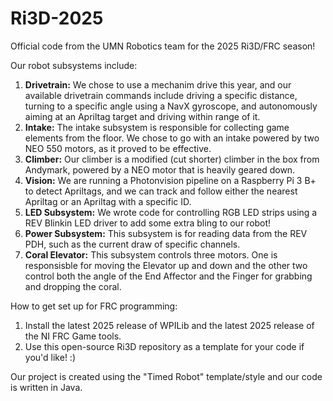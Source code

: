 # Ri3D-2025
Official code from the UMN Robotics team for the 2025 Ri3D/FRC season!
 
 Our robot subsystems include:
 1) **Drivetrain:**  We chose to use a mechanim drive this year, and our available drivetrain commands include driving a specific distance, turning to a specific angle using a NavX gyroscope, and autonomously aiming at an Apriltag target and driving within range of it.
 2) **Intake:** The intake subsystem is responsible for collecting game elements from the floor. We chose to go with an intake powered by two NEO 550 motors, as it proved to be effective.
 3) **Climber:** Our climber is a modified (cut shorter) climber in the box from Andymark, powered by a NEO motor that is heavily geared down.
 4) **Vision:** We are running a Photonvision pipeline on a Raspberry Pi 3 B+ to detect Apriltags, and we can track and follow either the nearest Apriltag or an Apriltag with a specific ID.
 5) **LED Subsystem:** We wrote code for controlling RGB LED strips using a REV Blinkin LED driver to add some extra bling to our robot!
 6) **Power Subsystem:** This subsystem is for reading data from the REV PDH, such as the current draw of specific channels.
 7) **Coral Elevator:** This subsystem controls three motors. One is responsisble for moving the Elevator up and down and the other two control both the angle of the End Affector and the Finger for grabbing and dropping the coral.
 
How to get set up for FRC programming:
1) Install the latest 2025 release of WPILib and the latest 2025 release of the NI FRC Game tools.
2) Use this open-source Ri3D repository as a template for your code if you'd like! :)

Our project is created using the "Timed Robot" template/style and our code is written in Java.
